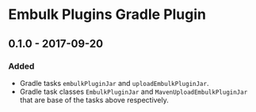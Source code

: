 # Embulk Plugins Gradle Plugin

## 0.1.0 - 2017-09-20
### Added
- Gradle tasks `embulkPluginJar` and `uploadEmbulkPluginJar`.
- Gradle task classes `EmbulkPluginJar` and `MavenUploadEmbulkPluginJar` that are base of the tasks above respectively.
